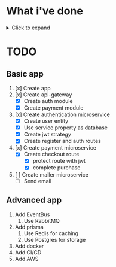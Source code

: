 # What i've done

<details>
<summary>Click to expand</summary>

## Setup

Initialize the project with the following command:

```bash
nest new payment-api
```

## API Gateway

Create a new app called api-gateway to manage communication between microservices.

```bash
nest g app api-gateway
```

Delete the previously created app.

```bash
rm -rf apps/payment-api
```

## Authentication

Create another app called authentication.

This app will be a microservice.

```bash
yarn add @nestjs/microservices
```

In main.ts change the NestFactory to create a microservice.

```typescript
const app = await NestFactory.createMicroservice(AppModule, {
    transport: Transport.TCP,
    options: {port: 3000}
});
```

## Common

Create a common module to share code between apps.

```bash
nest g lib common
```

Add DTOs for the various apps.

```bash
nest g class common/<app>/<dto>.dto
```

</details>

# TODO

## Basic app

1. [x] Create app
2. [x] Create api-gateway
    - [x] Create auth module
    - [x] Create payment module
3. [x] Create authentication microservice
    - [x] Create user entity
    - [x] Use service property as database
    - [x] Create jwt strategy
    - [x] Create register and auth routes
4. [x] Create payment microservice
    - [x] Create checkout route
        - [x] protect route with jwt
        - [x] complete purchase
5. [ ] Create mailer microservice
    - [ ] Send email

## Advanced app

1. Add EventBus
    1. Use RabbitMQ
2. Add prisma
    1. Use Redis for caching
    2. Use Postgres for storage
3. Add docker
4. Add CI/CD
5. Add AWS